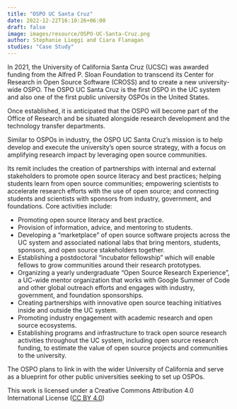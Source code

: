 ```yaml
---
title: "OSPO UC Santa Cruz"
date: 2022-12-22T16:10:26+06:00 
draft: false
image: images/resource/OSPO-UC-Santa-Cruz.png
author: Stephanie Lieggi and Ciara Flanagan
studies: "Case Study"
---
```


In 2021, the University of California Santa Cruz (UCSC) was awarded funding from the Alfred P. Sloan Foundation to transcend its Center for Research in Open Source Software (CROSS) and to create a new university-wide OSPO. The OSPO UC Santa Cruz is the first OSPO in the UC system and also one of the first public university OSPOs in the United States.

Once established, it is anticipated that the OSPO will become part of the Office of Research and be situated alongside research development and the technology transfer departments.

Similar to OSPOs in industry, the OSPO UC Santa Cruz’s mission is to help develop and execute the university’s open source strategy, with a focus on amplifying research impact by leveraging open source communities.

Its remit includes the creation of partnerships with internal and external stakeholders to promote open source literacy and best practices; helping students learn from open source communities; empowering scientists to accelerate research efforts with the use of open source; and connecting students and scientists with sponsors from industry, government, and foundations.
Core activities include:

- Promoting open source literacy and best practice.
- Provision of information, advice, and mentoring to students.
- Developing a “marketplace” of open source software projects across the UC system and associated national labs that bring mentors, students, sponsors, and open source stakeholders together.
- Establishing a postdoctoral “incubator fellowship” which will enable fellows to grow communities around their research prototypes.
- Organizing a yearly undergraduate “Open Source Research Experience”, a UC-wide mentor organization that works with Google Summer of Code and other global outreach efforts and engages with industry, government, and foundation sponsorships.
- Creating partnerships with innovative open source teaching initiatives inside and outside the UC system.
- Promoting industry engagement with academic research and open source ecosystems.
- Establishing programs and infrastructure to track open source research activities throughout the UC system, including open source research funding, to estimate the value of open source projects and communities to the university.

The OSPO plans to link in with the wider University of California and serve as a blueprint for other public universities seeking to set up OSPOs.

This work is licensed under a Creative Commons Attribution 4.0 International License ([CC BY 4.0](https://creativecommons.org/licenses/by/4.0/))
